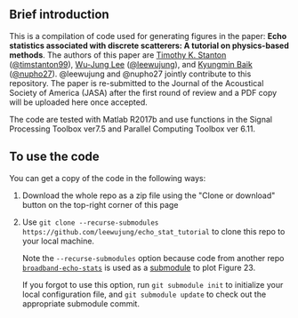 ## Brief introduction

This is a compilation of code used for generating figures in the paper: **Echo statistics associated with discrete scatterers: A tutorial on physics-based methods**. The authors of this paper are [Timothy K. Stanton](https://www.whoi.edu/profile/tstanton/) ([@timstanton99](https://github.com/timstanton99)), [Wu-Jung Lee](https://leewujung.github.io/) ([@leewujung](https://github.com/leewujung)), and [Kyungmin Baik](mailto:kbaik@kriss.re.kr) ([@nupho27](https://github.com/nupho27)). @leewujung and @nupho27 jointly contribute to this repository. The paper is re-submitted to the Journal of the Acoustical Society of America (JASA) after the first round of review and a PDF copy will be uploaded here once accepted.

The code are tested with Matlab R2017b and use functions in the Signal Processing Toolbox ver7.5 and Parallel Computing Toolbox ver 6.11.

## To use the code

You can get a copy of the code in the following ways:
  1. Download the whole repo as a zip file using the "Clone or download" button on the top-right corner of this page
  2. Use `git clone --recurse-submodules https://github.com/leewujung/echo_stat_tutorial` to clone this repo to your local machine.

      Note the `--recurse-submodules` option because code from another repo [`broadband-echo-stats`](https://github.com/leewujung/broadband-echo-stats) is used as a [submodule](https://git-scm.com/book/en/v2/Git-Tools-Submodules) to plot Figure 23.

      If you forgot to use this option, run `git submodule init` to initialize your local configuration file, and `git submodule update` to check out the appropriate submodule commit.
